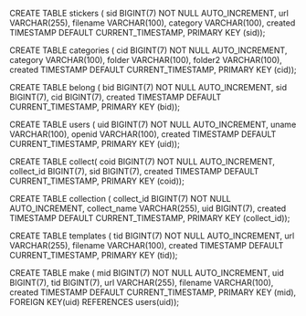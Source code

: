 CREATE TABLE stickers (
    sid BIGINT(7) NOT NULL AUTO_INCREMENT, 
    url VARCHAR(255),
    filename VARCHAR(100),
    category VARCHAR(100),
    created TIMESTAMP DEFAULT CURRENT_TIMESTAMP, 
    PRIMARY KEY (sid));

CREATE TABLE categories (
    cid BIGINT(7) NOT NULL AUTO_INCREMENT,
    category VARCHAR(100),
    folder VARCHAR(100),
    folder2 VARCHAR(100),
    created TIMESTAMP DEFAULT CURRENT_TIMESTAMP, 
    PRIMARY KEY (cid));

CREATE TABLE belong (
    bid BIGINT(7) NOT NULL AUTO_INCREMENT,
    sid BIGINT(7),
    cid BIGINT(7),
    created TIMESTAMP DEFAULT CURRENT_TIMESTAMP, 
    PRIMARY KEY (bid));

CREATE TABLE users (
    uid BIGINT(7) NOT NULL AUTO_INCREMENT,
    uname VARCHAR(100),
    openid VARCHAR(100),
    created TIMESTAMP DEFAULT CURRENT_TIMESTAMP, 
    PRIMARY KEY (uid));


CREATE TABLE collect(
    coid BIGINT(7) NOT NULL AUTO_INCREMENT,
    collect_id BIGINT(7),
    sid BIGINT(7),
    created TIMESTAMP DEFAULT CURRENT_TIMESTAMP,
    PRIMARY KEY (coid));

CREATE TABLE collection (
    collect_id BIGINT(7) NOT NULL AUTO_INCREMENT,
    collect_name VARCHAR(255),
    uid BIGINT(7),
    created TIMESTAMP DEFAULT CURRENT_TIMESTAMP,
    PRIMARY KEY (collect_id));
 
 CREATE TABLE templates (
    tid BIGINT(7) NOT NULL AUTO_INCREMENT, 
    url VARCHAR(255),
    filename VARCHAR(100),
    created TIMESTAMP DEFAULT CURRENT_TIMESTAMP, 
    PRIMARY KEY (tid));

 CREATE TABLE make (
    mid BIGINT(7) NOT NULL AUTO_INCREMENT,
    uid BIGINT(7),
    tid BIGINT(7),
    url VARCHAR(255),
    filename VARCHAR(100),
    created TIMESTAMP DEFAULT CURRENT_TIMESTAMP,
    PRIMARY KEY (mid),
    FOREIGN KEY(uid) REFERENCES users(uid));